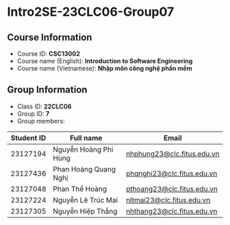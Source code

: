 # Intro2SE-23CLC06-Group07

## Course Information

- Course ID: **CSC13002**
- Course name (English): **Introduction to Software Engineering**
- Course name (Vietnamese): **Nhập môn công nghệ phần mềm**

## Group Information

- Class ID: **22CLC06**
- Group ID: **7**
- Group members:

| Student ID | Full name             | Email                       |
| :--------: | --------------------- | --------------------------- |
|  23127194  | Nguyễn Hoàng Phi Hùng | nhphung23@clc.fitus.edu.vn  |
|  23127436  | Phan Hoàng Quang Nghị | phqnghi23@clc.fitus.edu.vn  |
|  23127048  | Phan Thế Hoàng        | pthoang23@clc.fitus.edu.vn  |
|  23127224  | Nguyễn Lê Trúc Mai    | nltmai23@clc.fitus.edu.vn   |
|  23127305  | Nguyễn Hiệp Thắng     | nhthang23@clc.fitus.edu.vn  |